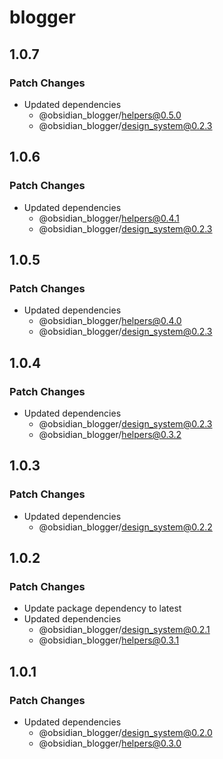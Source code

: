 # blogger

## 1.0.7

### Patch Changes

- Updated dependencies
    - @obsidian_blogger/helpers@0.5.0
    - @obsidian_blogger/design_system@0.2.3

## 1.0.6

### Patch Changes

- Updated dependencies
    - @obsidian_blogger/helpers@0.4.1
    - @obsidian_blogger/design_system@0.2.3

## 1.0.5

### Patch Changes

- Updated dependencies
    - @obsidian_blogger/helpers@0.4.0
    - @obsidian_blogger/design_system@0.2.3

## 1.0.4

### Patch Changes

- Updated dependencies
    - @obsidian_blogger/design_system@0.2.3
    - @obsidian_blogger/helpers@0.3.2

## 1.0.3

### Patch Changes

- Updated dependencies
    - @obsidian_blogger/design_system@0.2.2

## 1.0.2

### Patch Changes

- Update package dependency to latest
- Updated dependencies
    - @obsidian_blogger/design_system@0.2.1
    - @obsidian_blogger/helpers@0.3.1

## 1.0.1

### Patch Changes

- Updated dependencies
    - @obsidian_blogger/design_system@0.2.0
    - @obsidian_blogger/helpers@0.3.0
